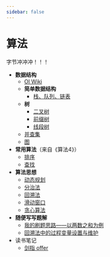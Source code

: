 ```yaml
---
sidebar: false
---
```

# 算法

字节冲冲冲！！！

- **数据结构**
  - [OI Wiki](https://oi-wiki.org/ds/)
  - **简单数据结构**
    - [栈、队列、链表](/algo/简单结构.md)
  - **树**
    - [二叉树](/algo/二叉树.md)
    - [前缀树](/algo/前缀树.md)
    - [线段树](/algo/线段树.md)
  - [并查集](/algo/并查集.md)
  - [图](/algo/图.md)
- **常用算法**（来自《算法4》）
  - [排序](/algo/排序.md)
  - [查找](/algo/查找.md)
- **算法思想**
  - [动态规划](/algo/0.动态规划.md)
  - [分治法](/algo/分治法.md)
  - [回溯法](/algo/回溯法.md)
  - [滑动窗口](/algo/滑动窗口.md)
  - [贪心算法]()
- **随便写写题解**
  - [我的刷题思路——以两数之和为例](/algo/题解/1.两数之和.md)
  - [回溯法中的过程变量设置与维护](/algo/题解/2.回溯法中的过程变量设置与维护.md)
- 读书笔记
  - [剑指 offer](/algo/剑指offer.md)
  